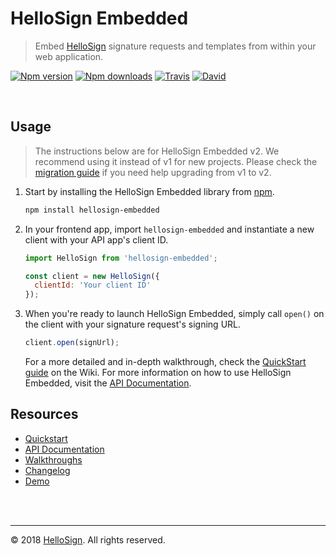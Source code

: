 # HelloSign Embedded

> Embed [HelloSign][external_hellosign] signature requests and templates from within your web application.

[![Npm version][badge_npm-version]][external_npm]
[![Npm downloads][badge_npm-downloads]][external_npm]
[![Travis][badge_travis]][external_travis]
[![David][badge_david]][external_david]

<br/>


## Usage

> The instructions below are for HelloSign Embedded v2. We recommend using it instead of v1 for new projects. Please check the [migration guide][wiki_migration-guide] if you need help upgrading from v1 to v2.

1. Start by installing the HelloSign Embedded library from [npm](https://npmjs.com).

    ```bash
    npm install hellosign-embedded
    ```

2. In your frontend app, import `hellosign-embedded` and instantiate a new client with your API app's client ID.

    ```js
    import HelloSign from 'hellosign-embedded';

    const client = new HelloSign({
      clientId: 'Your client ID'
    });
    ```

3. When you're ready to launch HelloSign Embedded, simply call `open()` on the client with your signature request's signing URL.

    ```js
    client.open(signUrl);
    ```

    For a more detailed and in-depth walkthrough, check the [QuickStart guide][wiki_quickstart] on the Wiki. For more information on how to use HelloSign Embedded, visit the [API Documentation][wiki_api-documentation].


## Resources

* [Quickstart][wiki_quickstart]
* [API Documentation][wiki_api-documentation]
* [Walkthroughs][external_walkthroughs]
* [Changelog][wiki_changelog]
* [Demo][external_demo]

<br/>
<br/>
<hr/>

&copy; 2018 [HelloSign][external_hellosign]. All rights reserved.






[license]: ./LICENSE.md

[badge_npm-version]: https://img.shields.io/npm/v/hellosign-embedded.svg
[badge_npm-downloads]: https://img.shields.io/npm/dm/hellosign-embedded.svg
[badge_david]: https://img.shields.io/david/hellosign/hellosign-embedded.svg
[badge_travis]: https://img.shields.io/travis/hellosign/hellosign-embedded/master.svg

[wiki_home]: https://github.com/hellosign/hellosign-embedded/wiki
[wiki_api-documentation]: https://github.com/hellosign/hellosign-embedded/wiki/API-Documentation-%28v2%29
[wiki_changelog]: https://github.com/hellosign/hellosign-embedded/wiki/Changelog
[wiki_migration-guide]: https://github.com/hellosign/hellosign-embedded/wiki/Migration-Guide-(v1-to-v2)
[wiki_quickstart]: https://github.com/hellosign/hellosign-embedded/wiki/Quickstart

[external_david]: https://david-dm.org/hellosign/hellosign-embedded
[external_demo]: https://github.com/hellosign/hellosign-embedded-demo
[external_hellosign]: https://hellosign.com
[external_npm]: https://npmjs.org/package/hellosign-embedded
[external_travis]: https://travis-ci.org/hellosign/hellosign-embedded.svg?branch=master
[external_walkthroughs]: https://app.hellosign.com/api/embeddedSigningWalkthrough
